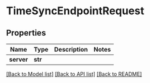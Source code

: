# TimeSyncEndpointRequest


## Properties

Name | Type | Description | Notes
------------ | ------------- | ------------- | -------------
**server** | **str** |  | 

[[Back to Model list]](../#documentation-for-models) [[Back to API list]](../#documentation-for-api-endpoints) [[Back to README]](../)


